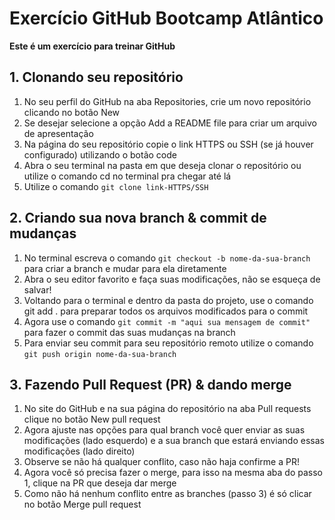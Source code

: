# Exercício GitHub Bootcamp Atlântico

**Este é um exercício para treinar GitHub**

## **1. Clonando seu repositório**

1. No seu perfil do GitHub na aba Repositories, crie um novo repositório clicando no botão New
2. Se desejar selecione a opção Add a README file para criar um arquivo de apresentação
3. Na página do seu repositório copie o link HTTPS ou SSH (se já houver configurado) utilizando o botão code
4. Abra o seu terminal na pasta em que deseja clonar o repositório ou utilize o comando cd no terminal pra chegar até lá
5. Utilize o comando `git clone link-HTTPS/SSH`

## **2. Criando sua nova branch & commit de mudanças**

1. No terminal escreva o comando `git checkout -b nome-da-sua-branch` para criar a branch e mudar para ela diretamente
2. Abra o seu editor favorito e faça suas modificações, não se esqueça de salvar!
3. Voltando para o terminal e dentro da pasta do projeto, use o comando git add . para preparar todos os arquivos modificados para o commit
4. Agora use o comando `git commit -m "aqui sua mensagem de commit"` para fazer o commit das suas mudanças na branch
5. Para enviar seu commit para seu repositório remoto utilize o comando `git push origin nome-da-sua-branch`

## **3. Fazendo Pull Request (PR) & dando merge**

1. No site do GitHub e na sua página do repositório na aba Pull requests clique no botão New pull request
2. Agora ajuste nas opções para qual branch você quer enviar as suas modificações (lado esquerdo) e a sua branch que estará enviando essas modificações (lado direito)
3. Observe se não há qualquer conflito, caso não haja confirme a PR!
4. Agora você só precisa fazer o merge, para isso na mesma aba do passo 1, clique na PR que deseja dar merge
5. Como não há nenhum conflito entre as branches (passo 3) é só clicar no botão Merge pull request
